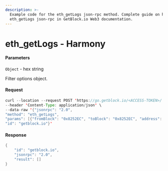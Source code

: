 ```yaml
---
description: >-
  Example code for the eth_getLogs json-rpc method. Сomplete guide on how to use
  eth_getLogs json-rpc in GetBlock.io Web3 documentation.
---
```


# eth\_getLogs - Harmony

#### Parameters

`Object` - hex string

Filter options object.

#### Request

```java
curl --location --request POST 'https://go.getblock.io/<ACCESS-TOKEN>/' \
--header 'Content-Type: application/json' \
--data-raw '{"jsonrpc": "2.0",
"method": "eth_getLogs",
"params": [{"fromBlock": "0x8252EC", "toBlock": "0x8252EC", "address": "0x227f6757289a86c13eee2e91c2e6eb03f2ed11a6", "topics": []}],
"id": "getblock.io"}'
```

#### Response

```java
{
    "id": "getblock.io",
    "jsonrpc": "2.0",
    "result": []
}
```
